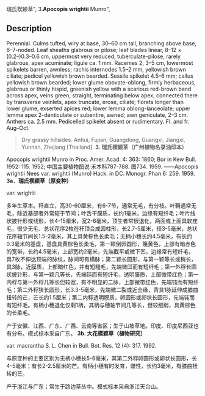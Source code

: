 瑞氏楔颖草",
3.**Apocopis wrightii** Munro",

## Description
Perennial. Culms tufted, wiry at base, 30–60 cm tall, branching above base, 6–7-noded. Leaf sheaths glabrous or pilose; leaf blades linear, 8–12 × (0.2–)0.3–0.6 cm, uppermost very reduced, tuberculate-pilose, rarely glabrous, apex acuminate; ligule ca. 1 mm. Racemes 2, 3–5 cm, lowermost spikelets barren, awnless; rachis internodes 1.5–2 mm, yellowish brown ciliate; pedicel yellowish brown bearded. Sessile spikelet 4.5–6 mm; callus yellowish brown bearded; lower glume obovate-oblong, firmly herbaceous, glabrous or thinly hispid, greenish yellow with a scarious red-brown band across apex, veins green, straight, terminating below apex, connected there by transverse veinlets, apex truncate, erose, ciliate; florets longer than lower glume, exserted apices red; lower lemma oblong-lanceolate; upper lemma apex 2-denticulate or subentire, awned; awn geniculate, 2–3 cm. Anthers ca. 2.5 mm. Pedicelled spikelet absent or rudimentary. Fl. and fr. Aug–Oct.

> Dry grassy hillsides. Anhui, Fujian, Guangdong, Guangxi, Jiangxi, Yunnan, Zhejiang [Thailand].
**3. 瑞氏楔颖革（广州植物名录油印本）**

Apocopis wrightii Munro in Proc. Amer. Acad. 4: 363: 1860; Bor in Kew Bull. 1952: 115. 1952; 中国主要植物图说·禾本科787-788. 图734. 1959. ——Apocopis wrightii Nees var. wrightii (Munro) Hack. in DC. Monogr. Phan 6: 259. 1959.
**3a．瑞氏楔颖草（原变种）**

var. wrightii

多年生草本。秆直立，高30-60厘米，有6-7节，通常无毛，有分枝。叶鞘通常无毛，除近基部者外常短于节间；叶舌干膜质，长约1毫米，边缘有短纤毛；叶片线状披针形或线形，长4-15厘米，宽2-6毫米，顶生者常很退化，两面或上面具软疣毛，很少无毛．总状花序2枚在秆顶合成圆柱形，长2.7-5厘米，径3-5毫米，总状花序轴节间长1.5-2毫米，其上具黄棕色长柔毛；无柄小穗长约4.5毫米，有长约0.3毫米的基盘，基盘具黄棕色长柔毛，第一颖倒卵圆形，篾黄色，上部有暗赤色的宽带，长约4.5毫米，上部宽约2毫米，先端截平或微下凹，边缘常有短纤毛，具7枚不伸达顶端的脉纹，脉间可有横脉；第二颖长圆形，与第一颖等长或稍长，具3脉，近膜质，上部暗红色，并有短糙毛，先端微凹而有短纤毛；第一外稃长圆状披针形，与第一颖几等长，先端钝而有短纤毛，透明膜质，上部微带红色；第一内稃与第一外稃几等长但较宽，有不明显的二脉，上部微带红色，先端钝而有短纤毛；第二外稃狭长圆形，长3.3-5毫米，先端微二裂或近全缘，背具1脉延伸成膝曲扭转的芒，芒长约1.5厘米；第二内稃透明膜质，卵圆形或卵状长圆形，先端钝而有短纤毛。有柄小穗退化仅剩1柄，其柄与穗轴节间几等长，但较细弱，具黄棕色的长柔毛。

产于安徽、江西、广东、广西、云南等省区；生于山坡草地。印度、印度尼西亚也有分布。模式标本采自广东。
**3b. 大花楔颖草（植物研究）**

var. macrantha S. L. Chen in Bull. Bot. Res. 12 (4): 317. 1992.

与原变种的主要区别为无柄小穗长5-6毫米，其第二外稃卵圆形或卵状长圆形，长 4-5毫米；有长2-2.5厘米的芒。有柄小穗有时发育，雌性，长约3毫米，有膝曲扭转的芒。

产于浙江与广东；常生于路边草丛中。模式标本采自浙江天台山。
